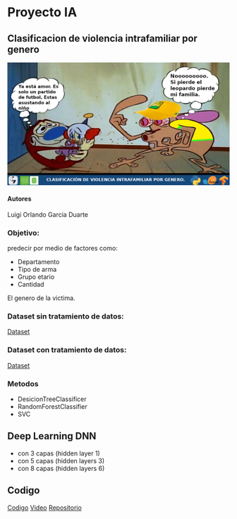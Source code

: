 # Proyecto IA

## Clasificacion de violencia intrafamiliar por genero

<img src="./Images/Banner.png" alt="Clasificaicon de violencia por genero"/>

#### Autores

Luigi Orlando Garcia Duarte

### Objetivo:

predecir por medio de factores como:
 
* Departamento
* Tipo de arma
* Grupo etario
* Cantidad

El genero de la victima.

### Dataset sin tratamiento de datos:

[Dataset](https://drive.google.com/file/d/1KLLTbfK7SFYkE_Rwbldl7xI--BRPgtpl/view?usp=sharing)

### Dataset con tratamiento de datos:

[Dataset](https://drive.google.com/file/d/1BUFH-9GiVz6JzoKeHPsbM3C6weYI2erB/view?usp=sharing)


### Metodos

* DesicionTreeClassificer
* RandomForestClassifier
* SVC

## Deep Learning DNN

* con 3 capas (hidden layer 1)
* con 5 capas (hidden layers 3)
* con 8 capas (hidden layers 6)

## Codigo 

[Codigo](https://github.com/LainLG/Proyecto_IA/blob/main/Proyecto.ipynb)
[Video](https://youtu.be/PeoYtQtfqcI)
[Repositorio](https://github.com/LainLG/Proyecto_IA/)
